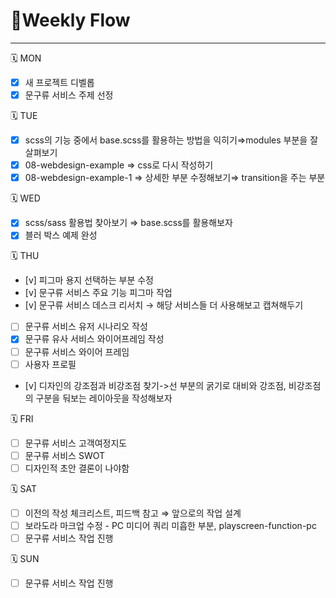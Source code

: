 # 📍Weekly Flow

---

<aside>
🗓️ MON

</aside>

- [x]  새 프로젝트 디벨롭
- [x]  문구류 서비스 주제 선정

<aside>
🗓️ TUE

</aside>

- [x]  scss의 기능 중에서 base.scss를 활용하는 방법을 익히기⇒modules 부분을 잘 살펴보기
- [x]  08-webdesign-example ⇒ css로 다시 작성하기
- [x]  08-webdesign-example-1 ⇒ 상세한 부분 수정해보기⇒ transition을 주는 부분

<aside>
🗓️ WED

</aside>

- [x]  scss/sass 활용법 찾아보기 ⇒ base.scss를 활용해보자
- [x]  블러 박스 예제 완성

<aside>
🗓️ THU

</aside>

- [v]  피그마 용지 선택하는 부분 수정
- [v]  문구류 서비스 주요 기능 피그마 작업
- [v]  문구류 서비스 데스크 리서치 → 해당 서비스들 더 사용해보고 캡쳐해두기
- [ ]  문구류 서비스 유저 시나리오 작성
- [x]  문구류 유사 서비스 와이어프레임 작성
- [ ]  문구류 서비스 와이어 프레임
- [ ]  사용자 프로필
- [v]  디자인의 강조점과 비강조점 찾기->선 부분의 굵기로 대비와 강조점, 비강조점의 구분을 둬보는 레이아웃을 작성해보자

<aside>
🗓️ FRI

</aside>

- [ ]  문구류 서비스 고객여정지도
- [ ]  문구류 서비스 SWOT
- [ ]  디자인적 초안 결론이 나야함

<aside>
🗓️ SAT

</aside>

- [ ]  이전의 작성 체크리스트, 피드백 참고 ⇒ 앞으로의 작업 설계
- [ ]  보라도라 마크업 수정 - PC 미디어 쿼리 미흡한 부분, playscreen-function-pc
- [ ]  문구류 서비스 작업 진행

<aside>
🗓️ SUN

</aside>

- [ ]  문구류 서비스 작업 진행